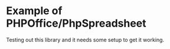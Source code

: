 # Example of PHPOffice/PhpSpreadsheet

Testing out this library and it needs some setup to get it working.
